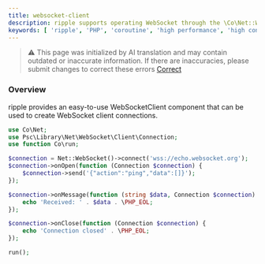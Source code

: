 ```yaml
---
title: websocket-client
description: ripple supports operating WebSocket through the \Co\Net::WebSocket() method, which is used to handle WebSocket client connections.
keywords: [ 'ripple', 'PHP', 'coroutine', 'high performance', 'high concurrency', 'WebSocket', 'Net' ]
---
```


> ⚠️ This page was initialized by AI translation and may contain outdated or inaccurate information. If there are
> inaccuracies, please submit changes to correct these errors [Correct](https://github.com/cloudtay/ripple-documents)

### Overview

ripple provides an easy-to-use WebSocketClient component that can be used to create WebSocket client connections.

```php
use Co\Net;
use Psc\Library\Net\WebSocket\Client\Connection;
use function Co\run;

$connection = Net::WebSocket()->connect('wss://echo.websocket.org');
$connection->onOpen(function (Connection $connection) {
    $connection->send('{"action":"ping","data":[]}');
});

$connection->onMessage(function (string $data, Connection $connection) {
    echo 'Received: ' . $data . \PHP_EOL;
});

$connection->onClose(function (Connection $connection) {
    echo 'Connection closed' . \PHP_EOL;
});

run();
```
